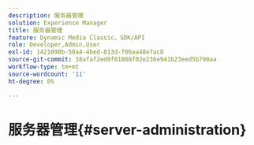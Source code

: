 ```yaml
---
description: 服务器管理
solution: Experience Manager
title: 服务器管理
feature: Dynamic Media Classic，SDK/API
role: Developer,Admin,User
exl-id: 1421090b-50a4-4bed-813d-f06aa48e7ac8
source-git-commit: 38afaf2ed0f01868f02e236e941b23eed5b790aa
workflow-type: tm+mt
source-wordcount: '11'
ht-degree: 0%

---
```


# 服务器管理{#server-administration}
